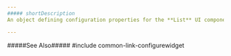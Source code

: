 ```yaml
---
##### shortDescription
An object defining configuration properties for the **List** UI component.

---
```

#####See Also#####
#include common-link-configurewidget